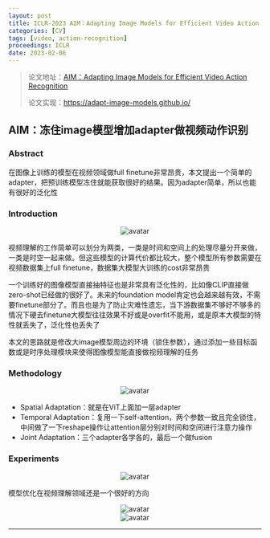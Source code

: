```yaml
---
layout: post
title: ICLR-2023 AIM：Adapting Image Models for Efficient Video Action Recognition
categories: [CV]
tags: [video, action-recognition]
proceedings: ICLR
date: 2023-02-06
---
```


> 论文地址：[AIM：Adapting Image Models for Efficient Video Action Recognition](http://arxiv.org/abs/2302.03024)
>
> 论文实现：<https://adapt-image-models.github.io/>

## AIM：冻住image模型增加adapter做视频动作识别

### Abstract

在图像上训练的模型在视频领域做full finetune非常昂贵，本文提出一个简单的adapter，把预训练模型冻住就能获取很好的结果。因为adapter简单，所以也能有很好的泛化性

### Introduction

<div align="center" style="float:center"><img src="https://blog-img-1259433191.cos.ap-shanghai.myqcloud.com/AIM/fig1.png" alt="avatar" style="zoom:100%;" /></div>

视频理解的工作简单可以划分为两类，一类是时间和空间上的处理尽量分开来做，一类是时空一起来做。但这些模型的计算代价都比较大，整个模型所有参数需要在视频数据集上full finetune，数据集大模型大训练的cost非常昂贵

一个训练好的图像模型直接抽特征也是非常具有泛化性的，比如像CLIP直接做zero-shot已经做的很好了。未来的foundation model肯定也会越来越有效，不需要finetune部分了。而且也是为了防止灾难性遗忘，当下游数据集不够好不够多的情况下硬去finetune大模型往往效果不好或是overfit不能用，或是原本大模型的特性就丢失了，泛化性也丢失了

本文的思路就是修改大image模型周边的环境（锁住参数），通过添加一些目标函数或是时序处理模块来使得图像模型能直接做视频理解的任务

### Methodology

<div align="center" style="float:center"><img src="https://blog-img-1259433191.cos.ap-shanghai.myqcloud.com/AIM/fig2.png" alt="avatar" style="zoom:100%;" /></div>

- Spatial Adaptation：就是在ViT上面加一层adapter
- Temporal Adaptation：复用一下self-attention，两个参数一致且完全锁住，中间做了一下reshape操作让attention层分别对时间和空间进行注意力操作
- Joint Adaptation：三个adapter各学各的，最后一个做fusion

### Experiments

<div align="center" style="float:center"><img src="https://blog-img-1259433191.cos.ap-shanghai.myqcloud.com/AIM/tab1.png" alt="avatar" style="zoom:100%;" /></div>

模型优化在视频理解领域还是一个很好的方向

<div align="center" style="float:center"><img src="https://blog-img-1259433191.cos.ap-shanghai.myqcloud.com/AIM/tab2.png" alt="avatar" style="zoom:100%;" /></div>

<div align="center" style="float:center"><img src="https://blog-img-1259433191.cos.ap-shanghai.myqcloud.com/AIM/tab3-tab4.png" alt="avatar" style="zoom:100%;" /></div>

<HR align=left color=#987cb9 SIZE=1>